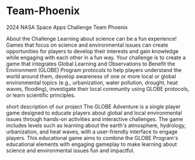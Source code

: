 # Team-Phoenix
2024 NASA Space Apps Challenge Team Phoenix

About the Challenge
Learning about science can be a fun experience! Games that focus on science and environmental issues can create opportunities for players to develop their interests and gain knowledge while engaging with each other in a fun way. Your challenge is to create a game that integrates Global Learning and Observations to Benefit the Environment (GLOBE) Program protocols to help players understand the world around them, develop awareness of one or more local or global environmental topics (e.g., urbanization, water pollution, drought, heat waves, flooding), investigate their local community using GLOBE protocols, or learn scientific principles.

short description of our project
The GLOBE Adventure is a single player game designed to educate players about global and local environmental issues through hands-on activities and interactive challenges. The game includes levels such as learning about the earth's atmosphere, hydrology, urbanization, and heat waves, with a user-friendly interface to engage players. This educational game aims to combine the GLOBE Program's educational elements with engaging gameplay to make learning about science and environmental issues fun and impactful.
